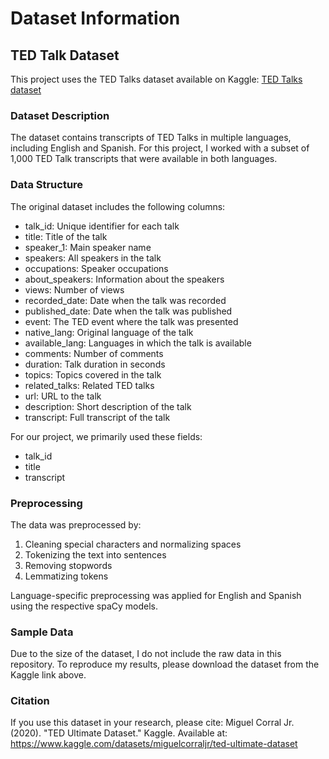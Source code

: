 # Dataset Information

## TED Talk Dataset

This project uses the TED Talks dataset available on Kaggle:
[TED Talks dataset](https://www.kaggle.com/datasets/miguelcorraljr/ted-ultimate-dataset)

### Dataset Description

The dataset contains transcripts of TED Talks in multiple languages, including English and Spanish. For this project, I worked with a subset of 1,000 TED Talk transcripts that were available in both languages.

### Data Structure

The original dataset includes the following columns:
- talk_id: Unique identifier for each talk
- title: Title of the talk
- speaker_1: Main speaker name
- speakers: All speakers in the talk
- occupations: Speaker occupations
- about_speakers: Information about the speakers
- views: Number of views
- recorded_date: Date when the talk was recorded
- published_date: Date when the talk was published
- event: The TED event where the talk was presented
- native_lang: Original language of the talk
- available_lang: Languages in which the talk is available
- comments: Number of comments
- duration: Talk duration in seconds
- topics: Topics covered in the talk
- related_talks: Related TED talks
- url: URL to the talk
- description: Short description of the talk
- transcript: Full transcript of the talk

For our project, we primarily used these fields:
- talk_id
- title
- transcript

### Preprocessing

The data was preprocessed by:
1. Cleaning special characters and normalizing spaces
2. Tokenizing the text into sentences
3. Removing stopwords
4. Lemmatizing tokens

Language-specific preprocessing was applied for English and Spanish using the respective spaCy models.

### Sample Data

Due to the size of the dataset, I do not include the raw data in this repository. To reproduce my results, please download the dataset from the Kaggle link above.

### Citation

If you use this dataset in your research, please cite: Miguel Corral Jr. (2020). "TED Ultimate Dataset." Kaggle. 
Available at: https://www.kaggle.com/datasets/miguelcorraljr/ted-ultimate-dataset

